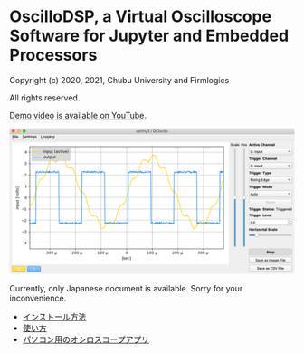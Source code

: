 # OscilloDSP, a Virtual Oscilloscope Software for Jupyter and Embedded Processors

Copyright (c) 2020, 2021, Chubu University and Firmlogics

All rights reserved.

[Demo video is available on YouTube.](https://www.youtube.com/watch?v=cJITVeQGVG0)

![PySide 2 app](image/pyside2_app.png)

Currently, only Japanese document is available.
Sorry for your inconvenience.

- [インストール方法](hostapp/installation.ipynb)
- [使い方](hostapp/usage.ipynb)
- [パソコン用のオシロスコープアプリ](hostapp/oscillo.ipynb)
